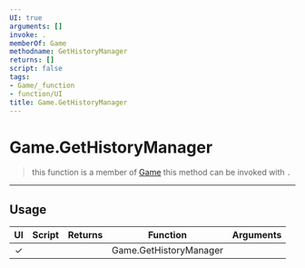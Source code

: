 ```yaml
---
UI: true
arguments: []
invoke: .
memberOf: Game
methodname: GetHistoryManager
returns: []
script: false
tags:
- Game/_function
- function/UI
title: Game.GetHistoryManager
---
```

# Game.GetHistoryManager
> this function is a member of [Game](civ-6/lua/Game.md)
> this method can be invoked with `.`
-----
## Usage
|  UI | Script | Returns | Function | Arguments |
|:---:|:------:|-------:|:--------:|:---------|
|✓| ||Game.GetHistoryManager||
